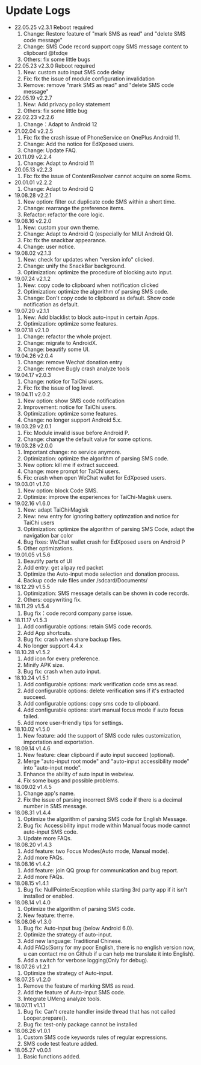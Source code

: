 # Update Logs
- 22.05.25 v2.3.1 Reboot required
  1. Change: Restore feature of "mark SMS as read" and "delete SMS code message"
  2. Change: SMS Code record support copy SMS message content to clipboard @fxdqe
  3. Others: fix some little bugs
- 22.05.23 v2.3.0 Reboot required
  1. New: custom auto input SMS code delay
  2. Fix: fix the issue of module configuration invalidation
  3. Remove: remove "mark SMS as read" and "delete SMS code message"
- 22.05.19 v2.2.7
  1. New: Add privacy policy statement
  2. Others: fix some little bug
- 22.02.23 v2.2.6
  1. Change：Adapt to Android 12
- 21.02.04 v2.2.5
  1. Fix: fix the crash issue of PhoneService on OnePlus Android 11.
  2. Change: Add the notice for EdXposed users.
  3. Change: Update FAQ.
- 20.11.09 v2.2.4
  1. Change: Adapt to Android 11
- 20.05.13 v2.2.3
  1. Fix: fix the issue of ContentResolver cannot acquire on some Roms.
- 20.01.01 v2.2.2
  1. Change: Adapt to Android Q
- 19.08.28 v2.2.1
  1. New option: filter out duplicate code SMS within a short time.
  2. Change: rearrange the preference items.
  3. Refactor: refactor the core logic. 
- 19.08.16 v2.2.0
  1. New: custom your own theme.
  2. Change: Adapt to Android Q (especially for MIUI Android Q).
  3. Fix: fix the snackbar appearance.
  4. Change: user notice.
- 19.08.02 v2.1.3
  1. New: check for updates when "version info" clicked.
  2. Change: unify the SnackBar background.
  3. Optimization: optimize the procedure of blocking auto input.
- 19.07.24 v2.1.2
  1. New: copy code to clipboard when notification clicked
  2. Optimization: optimize the algorithm of parsing SMS code.
  3. Change: Don't copy code to clipboard as default. Show code notification as default.
- 19.07.20 v2.1.1
  1. New: Add blacklist to block auto-input in certain Apps.
  2. Optimization: optimize some features.
- 19.07.18 v2.1.0
  1. Change: refactor the whole project.
  2. Change: migrate to AndroidX.
  3. Change: beautify some UI.
- 19.04.26 v2.0.4
  1. Change: remove Wechat donation entry
  2. Change: remove Bugly crash analyze tools
- 19.04.17 v2.0.3
  1. Change: notice for TaiChi users.
  2. Fix: fix the issue of log level.
- 19.04.11 v2.0.2
  1. New option: show SMS code notification
  2. Improvement: notice for TaiChi users.
  3. Optimization: optimize some features.
  4. Change: no longer support Android 5.x.
- 19.03.29 v2.0.1
  1. Fix: Module invalid issue before Android P.
  2. Change: change the default value for some options.
- 19.03.28 v2.0.0
  1. Important change: no service anymore.
  2. Optimization: optimize the algorithm of parsing SMS code.
  3. New option: kill me if extract succeed.
  4. Change: more prompt for TaiChi users.
  5. Fix: crash when open WeChat wallet for EdXposed users.
- 19.03.01 v1.7.0
  1. New option: block Code SMS.
  2. Optimize: improve the experiences for TaiChi-Magisk users.
- 19.02.16 v1.6.0
  1. New: adapt TaiChi·Magisk
  2. New: new entry for ignoring battery optimzation and notice for TaiChi users
  3. Optimization: optimize the algorithm of parsing SMS Code, adapt the navigation bar color
  4. Bug fixes: WeChat wallet crash for EdXposed users on Android P
  5. Other optimizations.
- 19.01.05 v1.5.6
  1. Beautify parts of UI
  2. Add entry: get alipay red packet
  3. Optimize the Auto-input mode selection and donation process.
  4. Backup code rule files under /sdcard/Documents/
- 18.12.29 v1.5.5
  1. Optimization: SMS message details can be shown in code records.
  2. Others: copywriting fix.
- 18.11.29 v1.5.4
  1. Bug fix：code record company parse issue.
- 18.11.17 v1.5.3
  1. Add configurable options: retain SMS code records.
  2. Add App shortcuts.
  3. Bug fix: crash when share backup files.
  4. No longer support 4.4.x
- 18.10.28 v1.5.2
  1. Add icon for every preference.
  2. Minify APK size.
  3. Bug fix: crash when auto input.
- 18.10.24 v1.5.1
  1. Add configurable options: mark verification code sms as read.
  2. Add configurable options: delete verification sms if it's extracted succeed.
  3. Add configurable options: copy sms code to clipboard.
  4. Add configurable options: start manual focus mode if auto focus failed.
  5. Add more user-friendly tips for settings.
- 18.10.02 v1.5.0
  1. New feature: add the support of SMS code rules customization, importation and exportation.
- 18.09.14 v1.4.6
  1. New feature: clear clipboard if auto input succeed (optional).
  2. Merge "auto-input root mode" and "auto-input accessibility mode" into "auto-input mode".
  3. Enhance the ability of auto input in webview.
  4. Fix some bugs and possible problems.
- 18.09.02 v1.4.5
  1. Change app's name.
  2. Fix the issue of parsing incorrect SMS code if there is a decimal number in SMS message.
- 18.08.31 v1.4.4
  1. Optimize the algorithm of parsing SMS code for English Message.
  2. Bug fix: Accessibility input mode within Manual focus mode cannot auto-input SMS code.
  3. Update more FAQs.
- 18.08.20 v1.4.3
  1. Add feature: two Focus Modes(Auto mode, Manual mode).
  2. Add more FAQs.
- 18.08.16 v1.4.2
  1. Add feature: join QQ group for communication and bug report.
  2. Add more FAQs.
- 18.08.15 v1.4.1
  1. Bug fix: NullPointerException while starting 3rd party app if it isn't installed or enabled.
- 18.08.14 v1.4.0
  1. Optimize the algorithm of parsing SMS code.
  2. New feature: theme.
- 18.08.06 v1.3.0
  1. Bug fix: Auto-input bug (below Android 6.0).
  2. Optimize the strategy of auto-input.
  3. Add new language: Traditional Chinese.
  4. Add FAQs(Sorry for my poor English, there is no english version now, u can contact me on Github if u can help me translate it into English).
  5. Add a switch for verbose logging(Only for debug).
- 18.07.26 v1.2.1
  1. Optimize the strategy of Auto-input.
- 18.07.25 v1.2.0
  1. Remove the feature of marking SMS as read.
  2. Add the feature of Auto-Input SMS code.
  3. Integrate UMeng analyze tools.
- 18.07.11 v1.1.1
  1. Bug fix: Can't create handler inside thread that has not called Looper.prepare().
  2. Bug fix: test-only package cannot be installed
- 18.06.26 v1.0.1 
  1. Custom SMS code keywords rules of regular expressions.
  2. SMS code test feature added.
- 18.05.27 v0.0.1 
  1. Basic functions added.